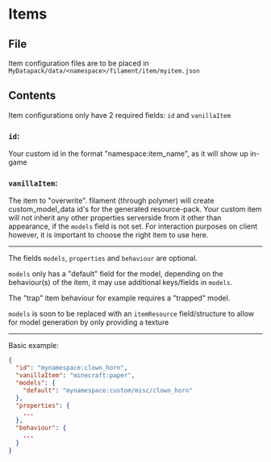 # Items

## File

Item configuration files are to be placed in `MyDatapack/data/<namespace>/filament/item/myitem.json` 

## Contents

Item configurations only have 2 required fields: `id` and `vanillaItem`
### `id`: 

Your custom id in the format "namespace:item_name", as it will show up in-game

### `vanillaItem`: 

The item to "overwrite". filament (through polymer) will create custom_model_data id's for the generated resource-pack. Your custom item will not inherit any other properties serverside from it other than appearance, if the `models` field is not set. For interaction purposes on client however, it is important to choose the right item to use here. 

---

The fields `models`, `properties` and `behaviour` are optional.

`models` only has a "default" field for the model, depending on the behaviour(s) of the item, it may use additional keys/fields in `models`.

The "trap" item behaviour for example requires a "trapped" model.

`models` is soon to be replaced with an `itemResource` field/structure to allow for model generation by only providing a texture

---

Basic example:
```json
{
  "id": "mynamespace:clown_horn",
  "vanillaItem": "minecraft:paper",
  "models": {
    "default": "mynamespace:custom/misc/clown_horn"
  },
  "properties": {
    ...
  },
  "behaviour": {
    ...
  }
}
```
